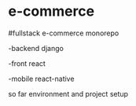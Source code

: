 # e-commerce
#fullstack e-commerce monorepo

-backend django

-front react

-mobile react-native 


so far environment and project setup
